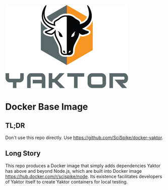 [![yaktor image](yaktor.png)](http://yaktor.io)


# Docker Base Image

## TL;DR

Don't use this repo directly.  Use https://github.com/SciSpike/docker-yaktor.

## Long Story

This repo produces a Docker image that simply adds dependencies Yaktor has
above and beyond Node.js, which are built into Docker image
https://hub.docker.com/r/scispike/node.  Its existence facilitates developers
of Yaktor itself to create Yaktor containers for local testing.
